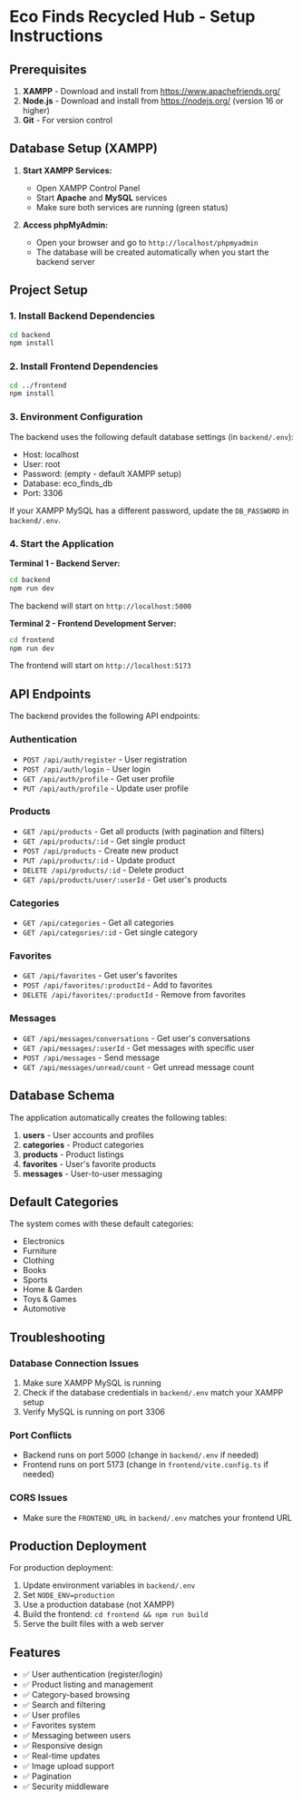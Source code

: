 # Eco Finds Recycled Hub - Setup Instructions

## Prerequisites

1. **XAMPP** - Download and install from https://www.apachefriends.org/
2. **Node.js** - Download and install from https://nodejs.org/ (version 16 or higher)
3. **Git** - For version control

## Database Setup (XAMPP)

1. **Start XAMPP Services:**
   - Open XAMPP Control Panel
   - Start **Apache** and **MySQL** services
   - Make sure both services are running (green status)

2. **Access phpMyAdmin:**
   - Open your browser and go to `http://localhost/phpmyadmin`
   - The database will be created automatically when you start the backend server

## Project Setup

### 1. Install Backend Dependencies

```bash
cd backend
npm install
```

### 2. Install Frontend Dependencies

```bash
cd ../frontend
npm install
```

### 3. Environment Configuration

The backend uses the following default database settings (in `backend/.env`):
- Host: localhost
- User: root
- Password: (empty - default XAMPP setup)
- Database: eco_finds_db
- Port: 3306

If your XAMPP MySQL has a different password, update the `DB_PASSWORD` in `backend/.env`.

### 4. Start the Application

**Terminal 1 - Backend Server:**
```bash
cd backend
npm run dev
```
The backend will start on `http://localhost:5000`

**Terminal 2 - Frontend Development Server:**
```bash
cd frontend
npm run dev
```
The frontend will start on `http://localhost:5173`

## API Endpoints

The backend provides the following API endpoints:

### Authentication
- `POST /api/auth/register` - User registration
- `POST /api/auth/login` - User login
- `GET /api/auth/profile` - Get user profile
- `PUT /api/auth/profile` - Update user profile

### Products
- `GET /api/products` - Get all products (with pagination and filters)
- `GET /api/products/:id` - Get single product
- `POST /api/products` - Create new product
- `PUT /api/products/:id` - Update product
- `DELETE /api/products/:id` - Delete product
- `GET /api/products/user/:userId` - Get user's products

### Categories
- `GET /api/categories` - Get all categories
- `GET /api/categories/:id` - Get single category

### Favorites
- `GET /api/favorites` - Get user's favorites
- `POST /api/favorites/:productId` - Add to favorites
- `DELETE /api/favorites/:productId` - Remove from favorites

### Messages
- `GET /api/messages/conversations` - Get user's conversations
- `GET /api/messages/:userId` - Get messages with specific user
- `POST /api/messages` - Send message
- `GET /api/messages/unread/count` - Get unread message count

## Database Schema

The application automatically creates the following tables:

1. **users** - User accounts and profiles
2. **categories** - Product categories
3. **products** - Product listings
4. **favorites** - User's favorite products
5. **messages** - User-to-user messaging

## Default Categories

The system comes with these default categories:
- Electronics
- Furniture
- Clothing
- Books
- Sports
- Home & Garden
- Toys & Games
- Automotive

## Troubleshooting

### Database Connection Issues
1. Make sure XAMPP MySQL is running
2. Check if the database credentials in `backend/.env` match your XAMPP setup
3. Verify MySQL is running on port 3306

### Port Conflicts
- Backend runs on port 5000 (change in `backend/.env` if needed)
- Frontend runs on port 5173 (change in `frontend/vite.config.ts` if needed)

### CORS Issues
- Make sure the `FRONTEND_URL` in `backend/.env` matches your frontend URL

## Production Deployment

For production deployment:

1. Update environment variables in `backend/.env`
2. Set `NODE_ENV=production`
3. Use a production database (not XAMPP)
4. Build the frontend: `cd frontend && npm run build`
5. Serve the built files with a web server

## Features

- ✅ User authentication (register/login)
- ✅ Product listing and management
- ✅ Category-based browsing
- ✅ Search and filtering
- ✅ User profiles
- ✅ Favorites system
- ✅ Messaging between users
- ✅ Responsive design
- ✅ Real-time updates
- ✅ Image upload support
- ✅ Pagination
- ✅ Security middleware
